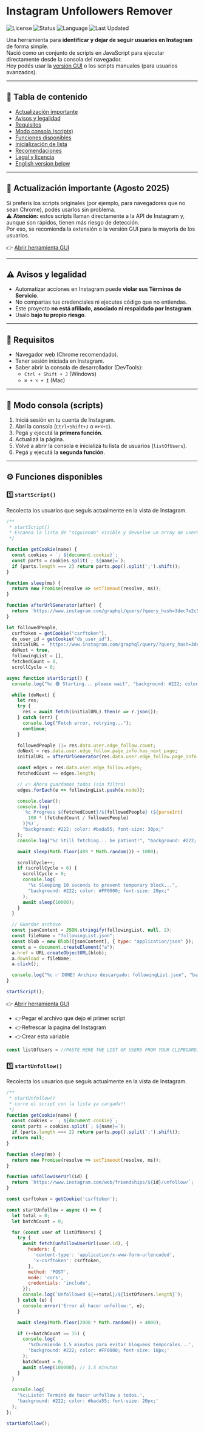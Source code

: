 # Instagram Unfollowers Remover

![License](https://img.shields.io/badge/license-MIT-green)
![Status](https://img.shields.io/badge/status-active-brightgreen)
![Language](https://img.shields.io/badge/language-JavaScript-yellow)
![Last Updated](https://img.shields.io/badge/last%20updated-Agosto%202025-blue)

Una herramienta para **identificar y dejar de seguir usuarios en Instagram** de forma simple.  
Nació como un conjunto de scripts en JavaScript para ejecutar directamente desde la consola del navegador.  
Hoy podés usar la [versión GUI](https://43t6lx.csb.app/) o los scripts manuales (para usuarios avanzados).

---

## 🧭 Tabla de contenido

- [Actualización importante](#-actualización-importante)
- [Avisos y legalidad](#-avisos-y-legalidad)
- [Requisitos](#-requisitos)
- [Modo consola (scripts)](#-modo-consola-scripts)
- [Funciones disponibles](#-funciones-disponibles)
- [Inicialización de lista](#-inicialización-de-lista)
- [Recomendaciones](#-recomendaciones)
- [Legal y licencia](#-legal-y-licencia)
- [English version below](#-english-version)

---

## 🚀 Actualización importante (Agosto 2025)

Si preferís los scripts originales (por ejemplo, para navegadores que no sean Chrome), podés usarlos sin problema.  
⚠️ **Atención:** estos scripts llaman directamente a la API de Instagram y, aunque son rápidos, tienen más riesgo de detección.  
Por eso, se recomienda la extensión o la versión GUI para la mayoría de los usuarios.

👉 [Abrir herramienta GUI](https://43t6lx.csb.app/)

---

## ⚠️ Avisos y legalidad

- Automatizar acciones en Instagram puede **violar sus Términos de Servicio**.  
- No compartas tus credenciales ni ejecutes código que no entiendas.  
- Este proyecto **no está afiliado, asociado ni respaldado por Instagram**.  
- Usalo **bajo tu propio riesgo**.

---

## 🧩 Requisitos

- Navegador web (Chrome recomendado).
- Tener sesión iniciada en Instagram.
- Saber abrir la consola de desarrollador (DevTools):  
  - `Ctrl + Shift + J` (Windows)  
  - `⌘ + ⌥ + I` (Mac)

---

## 🧠 Modo consola (scripts)

1. Iniciá sesión en tu cuenta de Instagram.  
2. Abrí la consola (`Ctrl+Shift+J` o `⌘+⌥+I`).  
3. Pegá y ejecutá la **primera función**.  
4. Actualizá la página.  
5. Volvé a abrir la consola e inicializá tu lista de usuarios (`listOfUsers`).  
6. Pegá y ejecutá la **segunda función**.

---

## ⚙️ Funciones disponibles

### 1️⃣ `startScript()`

Recolecta los usuarios que seguís actualmente en la vista de Instagram.

```javascript
/**
 * startScript()
 * Escanea la lista de "siguiendo" visible y devuelve un array de usernames.
 */

function getCookie(name) {
  const cookies = `; ${document.cookie}`;
  const parts = cookies.split(`; ${name}=`);
  if (parts.length === 2) return parts.pop().split(';').shift();
}

function sleep(ms) {
  return new Promise(resolve => setTimeout(resolve, ms));
}

function afterUrlGenerator(after) {
  return `https://www.instagram.com/graphql/query/?query_hash=3dec7e2c57367ef3da3d987d89f9dbc8&variables={"id":"${ds_user_id}","include_reel":"true","fetch_mutual":"false","first":"24","after":"${after}"}`;
}

let followedPeople,
  csrftoken = getCookie("csrftoken"),
  ds_user_id = getCookie("ds_user_id"),
  initialURL = `https://www.instagram.com/graphql/query/?query_hash=3dec7e2c57367ef3da3d987d89f9dbc8&variables={"id":"${ds_user_id}","include_reel":"true","fetch_mutual":"false","first":"24"}`,
  doNext = true,
  followingList = [],
  fetchedCount = 0,
  scrollCycle = 0;

async function startScript() {
  console.log("%c 🟢 Starting... please wait", "background: #222; color: #bada55; font-size: 20px;");

  while (doNext) {
    let res;
    try {
      res = await fetch(initialURL).then(r => r.json());
    } catch (err) {
      console.log("Fetch error, retrying...");
      continue;
    }

    followedPeople ||= res.data.user.edge_follow.count;
    doNext = res.data.user.edge_follow.page_info.has_next_page;
    initialURL = afterUrlGenerator(res.data.user.edge_follow.page_info.end_cursor);

    const edges = res.data.user.edge_follow.edges;
    fetchedCount += edges.length;

    // 👉 Ahora guardamos todos (sin filtro)
    edges.forEach(e => followingList.push(e.node));

    console.clear();
    console.log(
      `%c Progress ${fetchedCount}/${followedPeople} (${parseInt(
        100 * (fetchedCount / followedPeople)
      )}%)`,
      "background: #222; color: #bada55; font-size: 30px;"
    );
    console.log("%c Still fetching... be patient!", "background: #222; color: #FC4119; font-size: 14px;");

    await sleep(Math.floor(400 * Math.random()) + 1000);

    scrollCycle++;
    if (scrollCycle > 6) {
      scrollCycle = 0;
      console.log(
        "%c Sleeping 10 seconds to prevent temporary block...",
        "background: #222; color: #FF0000; font-size: 20px;"
      );
      await sleep(10000);
    }
  }

  // Guardar archivo
  const jsonContent = JSON.stringify(followingList, null, 2);
  const fileName = "followingList.json";
  const blob = new Blob([jsonContent], { type: "application/json" });
  const a = document.createElement("a");
  a.href = URL.createObjectURL(blob);
  a.download = fileName;
  a.click();

  console.log("%c ✅ DONE! Archivo descargado: followingList.json", "background: #222; color: #bada55; font-size: 20px;");
}

startScript();
```

👉 [Abrir herramienta GUI](https://43t6lx.csb.app/) 
- 👉Pegar el archivo que dejo el primer script
- 👉Refrescar la pagina del Instagram 
- 👉Crear esta variable 
```javascript
const listOfUsers = //PASTE HERE THE LIST OF USERS FROM YOUR CLIPBOARD, RESULTS FROM GUI TOOL
```

### 1️⃣ `startUnfollow()`

Recolecta los usuarios que seguís actualmente en la vista de Instagram.

```javascript
/**
 * startUnfollow()
 * corre el script con la lista ya cargada!!
 */
function getCookie(name) {
  const cookies = `; ${document.cookie}`;
  const parts = cookies.split(`; ${name}=`);
  if (parts.length === 2) return parts.pop().split(';').shift();
  return null;
}

function sleep(ms) {
  return new Promise(resolve => setTimeout(resolve, ms));
}

function unfollowUserUrl(id) {
  return `https://www.instagram.com/web/friendships/${id}/unfollow/`;
}

const csrftoken = getCookie('csrftoken');

const startUnfollow = async () => {
  let total = 0;
  let batchCount = 0;

  for (const user of listOfUsers) {
    try {
      await fetch(unfollowUserUrl(user.id), {
        headers: {
          'content-type': 'application/x-www-form-urlencoded',
          'x-csrftoken': csrftoken,
        },
        method: 'POST',
        mode: 'cors',
        credentials: 'include',
      });
      console.log(`Unfollowed ${++total}/${listOfUsers.length}`);
    } catch (e) {
      console.error('Error al hacer unfollow:', e);
    }

    await sleep(Math.floor(2000 * Math.random()) + 4000);

    if (++batchCount >= 15) {
      console.log(
        '%cDurmiendo 1.5 minutos para evitar bloqueos temporales...',
        'background: #222; color: #FF0000; font-size: 18px;'
      );
      batchCount = 0;
      await sleep(100000); // 1.5 minutos
    }
  }

  console.log(
    '%c¡Listo! Terminó de hacer unfollow a todos.',
    'background: #222; color: #bada55; font-size: 20px;'
  );
};

startUnfollow();

```



